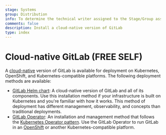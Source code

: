```yaml
---
stage: Systems
group: Distribution
info: To determine the technical writer assigned to the Stage/Group associated with this page, see https://about.gitlab.com/handbook/engineering/ux/technical-writing/#assignments
comments: false
description: Install a cloud-native version of GitLab
type: index
---
```


# Cloud-native GitLab **(FREE SELF)**

A [cloud-native](https://gitlab.com/gitlab-org/build/CNG) version of GitLab is
available for deployment on Kubernetes, OpenShift, and Kubernetes-compatible
platforms. The following deployment methods are available:

- [GitLab Helm chart](https://docs.gitlab.com/charts/): A cloud-native version of GitLab
  and all of its components. Use this installation method if your infrastructure is built
  on Kubernetes and you're familiar with how it works. This method of deployment has different
  management, observability, and concepts than traditional deployments.
- [GitLab Operator](https://docs.gitlab.com/operator/): An installation and management method
  that follows the
  [Kubernetes Operator pattern](https://kubernetes.io/docs/concepts/extend-kubernetes/operator/).
  Use the GitLab Operator to run GitLab in an
  [OpenShift](../openshift_and_gitlab/index.md) or another Kubernetes-compatible platform.
